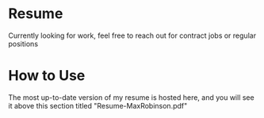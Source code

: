# Resume
Currently looking for work, feel free to reach out for contract jobs or regular positions

# How to Use
The most up-to-date version of my resume is hosted here, and you will see it above this section titled "Resume-MaxRobinson.pdf"

